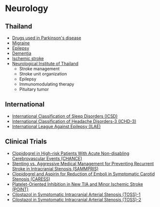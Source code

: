 # Neurology

## Thailand
* [Drugs used in Parkinson's disease](https://movementdisordersthailand.org/thai-national-formulary-2019-drugs-used-in-parkinsons-disease/)
* [Migraine](http://neurothai.org/content.php?id=495)
* [Epilepsy](http://thaiepilepsysociety.com/clinical-practice-guidelines-for-epilepsy-2564/)
* [Dementia](https://w1.med.cmu.ac.th/family/knowledge/for-doctor/guideline/5042)
* [Ischemic stroke](https://rbpho.moph.go.th/upload-file/doc/files/16062020-011313-8291.pdf)
* [Neurological Institute of Thailand](https://nit.go.th/cpg_cnpg)
    * Stroke management
    * Stroke unit organization
    * Epilepsy
    * Immunomodulating therapy
    * Pituitary tumor


## International
* [International Classification of Sleep Disorders (ICSD)](https://aasm.org/clinical-resources/international-classification-sleep-disorders/)
* [International Classification of Headache Disorders-3 (ICHD-3)](https://ichd-3.org/)
* [International League Against Epilepsy (ILAE)](https://www.ilae.org/guidelines)

## Clinical Trials
* [Clopidogrel in High-risk Patients With Acute Non-disabling Cerebrovascular Events (CHANCE)](https://www.nejm.org/doi/full/10.1056/NEJMoa1215340)
* [Stenting vs. Aggressive Medical Management for Preventing Recurrent Stroke in Intracranial Stenosis (SAMMPRIS)](https://www.nejm.org/doi/full/10.1056/NEJMoa1105335)
* [Clopidogrel and Aspirin for Reduction of Emboli in Symptomatic Carotid Stenosis (CARESS)](https://doi.org/10.1161/01.CIR.0000163561.90680.1C)
* [Platelet-Oriented Inhibition in New TIA and Minor Ischemic Stroke (POINT)](https://www.nejm.org/doi/full/10.1056/NEJMoa1800410)
* [Cilostazol in Symptomatic Intracranial Arterial Stenosis (TOSS)-1](https://www.ahajournals.org/doi/10.1161/01.STR.0000157667.06542.b7)
* [Cilostazol in Symptomatic Intracranial Arterial Stenosis (TOSS)-2](https://www.ahajournals.org/doi/10.1161/STROKEAHA.110.609370)

